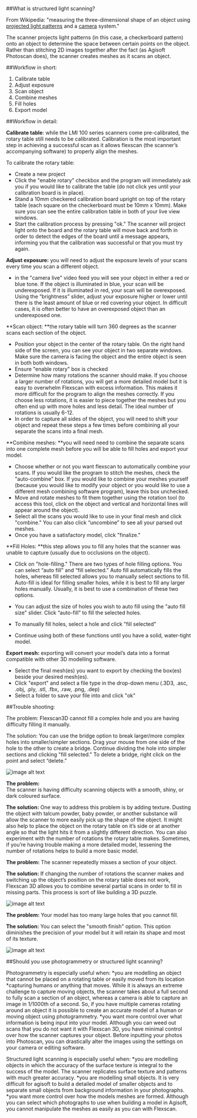 ##What is structured light scanning?

From Wikipedia: "measuring the three-dimensional shape of an object using [projected light patterns](https://en.wikipedia.org/wiki/Structured_light) and a [camera](https://en.wikipedia.org/wiki/Camera) system."

The scanner projects light patterns (in this case, a checkerboard pattern) onto an object to determine the space between certain points on the object. Rather than stitching 2D images together after the fact (as Agisoft Photoscan does), the scanner creates meshes as it scans an object. 

##Workflow in short: 
1. Calibrate table 
2. Adjust exposure 
3. Scan object
4. Combine meshes
5. Fill holes
6. Export model 

##Workflow in detail: 

**Calibrate table**: while the LMI 100 series scanners come pre-calibrated, the rotary table still needs to be calibrated. Calibration is the most important step in achieving a successful scan as it allows flexscan (the scanner’s accompanying software) to properly align the meshes.

To calibrate the rotary table: 

* Create a new project
* Click the "enable rotary" checkbox and the program will immediately ask you if you would like to calibrate the table (do not click yes until your calibration board is in place).
* Stand a 10mm checkered calibration board upright on top of the rotary table (each square on the checkerboard must be 10mm x 10mm). Make sure you can see the entire calibration table in both of your live view windows. 
* Start the calibration process by pressing "ok." The scanner will project light onto the board and the rotary table will move back and forth in order to detect the edges of the board until a message appears, informing you that the calibration was successful or that you must try again.

**Adjust exposure:** you will need to adjust the exposure levels of your scans every time you scan a different object.

* in the "camera live" video feed you will see your object in either a red or blue tone. If the object is illuminated in blue, your scan will be underexposed. If it is illuminated in red, your scan will be overexposed. Using the “brightness” slider, adjust your exposure higher or lower until there is the least amount of blue or red covering your object. In difficult cases, it is often better to have an overexposed object than an underexposed one. 

**Scan object: **the rotary table will turn 360 degrees as the scanner scans each section of the object.

* Position your object in the center of the rotary table. On the right hand side of the screen, you can see your object in two separate windows. Make sure the camera is facing the object and the entire object is seen in both both windows. 
* Ensure "enable rotary" box is checked
* Determine how many rotations the scanner should make. If you choose a larger number of rotations, you will get a more detailed model but it is easy to overwhelm Flexscan with excess information. This makes it more difficult for the program to align the meshes correctly. If you choose less rotations, it is easier to piece together the meshes but you often end up with more holes and less detail. The ideal number of rotations is usually 6-12. 
* In order to capture all sides of the object, you will need to shift your object and repeat these steps a few times before combining all your separate the scans into a final mesh. 

**Combine meshes: **you will need need to combine the separate scans into one complete mesh before you will be able to fill holes and export your model. 

* Choose whether or not you want flexscan to automatically combine your scans. If you would like the program to stitch the meshes, check the "auto-combine" box. If you would like to combine your meshes yourself (because you would like to modify your object or you would like to use a different mesh combining software program), leave this box unchecked.
* Move and rotate meshes to fit them together using the rotation tool (to access this tool, click on the object and vertical and horizontal lines will appear around the object).
* Select all the scans you would like to use in your final mesh and click "combine." You can also click “uncombine” to see all your parsed out meshes.
* Once you have a satisfactory model, click "finalize." 

**Fill Holes: **this step allows you to fill any holes that the scanner was unable to capture (usually due to occlusions on the object).

* Click on "hole-filling." There are two types of hole filling options. You can select “auto fill” and “fill selected.” Auto fill automatically fills the holes, whereas fill selected allows you to manually select sections to fill. Auto-fill is ideal for filling smaller holes, while it is best to fill any larger holes manually. Usually, it is best to use a combination of these two options. 

* You can adjust the size of holes you wish to auto fill using the "auto fill size" slider. Click “auto-fill” to fill the selected holes.
* To manually fill holes, select a hole and click "fill selected" 
* Continue using both of these functions until you have a solid, water-tight model. 

**Export mesh:** exporting will convert your model’s data into a format compatible with other 3D modelling software. 

* Select the final mesh(es) you want to export by checking the box(es) beside your desired mesh(es).
* Click "export" and select a file type in the drop-down menu (.3D3, .asc, .obj, .ply, .stl, .fbx, .raw, .png, .dep) 
* Select a folder to save your file into and click "ok" 

##Trouble shooting: 

The problem: 
Flexscan3D cannot fill a complex hole and you are having difficulty filling it manually. 

The solution: 
You can use the bridge option to break larger/more complex holes into smaller/simpler sections. Drag your mouse from one side of the hole to the other to create a bridge. Continue dividing the hole into simpler sections and clicking "fill selected." To delete a bridge, right click on the point and select “delete.” 

![image alt text](images/3Dscan1.jpg)

**The problem:**  
The scanner is having difficulty scanning objects with a smooth, shiny, or dark coloured surface.

**The solution:**
One way to address this problem is by adding texture. Dusting the object with talcum powder, baby powder, or another substance will allow the scanner to more easily pick up the shape of the object. It might also help to place the object on the rotary table on it’s side or at another angle so that the light hits it from a slightly different direction. You can also experiment with the number of rotations the rotary table makes. Sometimes, if you’re having trouble making a more detailed model, lessening the number of rotations helps to build a more basic model.

**The problem:** 
The scanner repeatedly misses a section of your object. 

**The solution:**
If changing the number of rotations the scanner makes and switching up the object’s position on the rotary table does not work, Flexscan 3D allows you to combine several partial scans in order to fill in missing parts. This process is sort of like building a 3D puzzle. 

![image alt text](images/3Dscan2.jpg)

**The problem:**
Your model has too many large holes that you cannot fill.

**The solution:**
You can select the "smooth finish" option. This option diminishes the precision of your model but it will retain its shape and most of its texture. 

![image alt text](images/3Dscan3.jpg)

##Should you use photogrammetry or structured light scanning?

Photogrammetry is especially useful when:
*you are modelling an object that cannot be placed on a rotating table or easily moved from its location
*capturing humans or anything that moves. While it is always an extreme challenge to capture moving objects, the scanner takes about a full second to fully scan a section of an object, whereas a camera is able to capture an image in 1/1000th of a second. So, if you have multiple cameras rotating around an object it is possible to create an accurate model of a human or moving object using photogrammetry.
*you want more control over what information is being input into your model. Although you can weed out scans that you do not want it with Flexscan 3D, you have minimal control over how the scanner captures your object. Before inputting your photos into Photoscan, you can drastically alter the images using the settings on your camera or editing software.

Structured light scanning is especially useful when:
*you are modelling objects in which the accuracy of the surface texture is integral to the success of the model. The scanner replicates surface texture and patterns with much greater accuracy.
*you are modelling small objects. It is very difficult for agisoft to build a detailed model of smaller objects and to separate small objects from background information in your photographs.
*you want more control over how the models meshes are formed. Although you can select which photographs to use when building a model in Agisoft, you cannot manipulate the meshes as easily as you can with Flexscan. 
